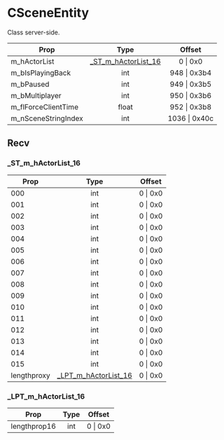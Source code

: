 # CSceneEntity

Class server-side.

|Prop|Type|Offset|
|---|:-:|:-:|
|m_hActorList|[_ST_m_hActorList_16](#_st_m_hactorlist_16)|0 \| 0x0|
|m_bIsPlayingBack|int|948 \| 0x3b4|
|m_bPaused|int|949 \| 0x3b5|
|m_bMultiplayer|int|950 \| 0x3b6|
|m_flForceClientTime|float|952 \| 0x3b8|
|m_nSceneStringIndex|int|1036 \| 0x40c|

## Recv

### _ST_m_hActorList_16

|Prop|Type|Offset|
|---|:-:|:-:|
|000|int|0 \| 0x0|
|001|int|0 \| 0x0|
|002|int|0 \| 0x0|
|003|int|0 \| 0x0|
|004|int|0 \| 0x0|
|005|int|0 \| 0x0|
|006|int|0 \| 0x0|
|007|int|0 \| 0x0|
|008|int|0 \| 0x0|
|009|int|0 \| 0x0|
|010|int|0 \| 0x0|
|011|int|0 \| 0x0|
|012|int|0 \| 0x0|
|013|int|0 \| 0x0|
|014|int|0 \| 0x0|
|015|int|0 \| 0x0|
|lengthproxy|[_LPT_m_hActorList_16](#_lpt_m_hactorlist_16)|0 \| 0x0|

### _LPT_m_hActorList_16

|Prop|Type|Offset|
|---|:-:|:-:|
|lengthprop16|int|0 \| 0x0|
